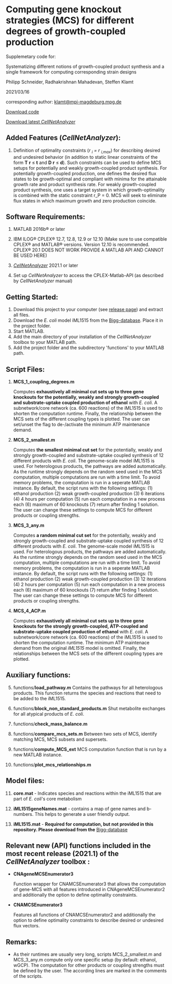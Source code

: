 # Computing gene knockout strategies (MCS) for different degrees of growth-coupled production

Supplemetary code for:

Systematizing different notions of growth-coupled product synthesis and a single framework for computing corresponding strain designs

Philipp Schneider, Radhakrishnan Mahadevan, Steffen Klamt

2021/03/16

corresponding author: klamt@mpi-magdeburg.mpg.de


[Download code](https://github.com/klamt-Lab/MCS_growth-coupling/releases)

[Download latest *CellNetAnalyzer*](https://www2.mpi-magdeburg.mpg.de/projects/cna/download.html)

Added Features (*CellNetAnalyzer*):
---------------

1.  Definition of optimality constraints (*r <sub>i</sub> = r <sub>i,max</sub>*) for describing desired and undesired behavior
    (in addition to static linear constraints of the form **T** **r** ≤ **t** and **D** **r** ≤ **d**).
    Such constraints can be used to define MCS setups for potentially and weakly growth-coupled product synthesis.
    For potentially growth-coupled production, one defines the desired flux states to be growth-optimal and compliant with
    minima for the attainable growth rate and product synthesis rate. For weakly growth-coupled product synthesis, 
    one uses a target system in which growth-optimality is combined with the static constraint r_P = 0. 
    MCS will seek to eliminate flux states in which maximum growth and zero production coincide.

Software Requirements:
----------------------

1.  MATLAB 2016b® or later

2.  IBM ILOG® CPLEX® 12.7, 12.8, 12.9 or 12.10 (Make sure to use compatible CPLEX® and MATLAB® versions. Version 12.10 is recommended. 
    CPLEX® 20.1 DOES NOT WORK PROVIDE A MATLAB API AND CANNOT BE USED HERE)

3.  [*CellNetAnalyzer*](https://www2.mpi-magdeburg.mpg.de/projects/cna/download.html) 2021.1 or later 

4.  Set up *CellNetAnalyzer* to access the CPLEX-Matlab-API (as described by *CellNetAnalyzer* manual)
    
Getting Started:
----------------------
1. Download this project to your computer (see [release page](https://github.com/klamt-Lab/MCS_growth-coupling/releases)) and extract all files.
2. Download the *E. coli* model iML1515 from the [Bigg-database](http://bigg.ucsd.edu/static/models/iML1515.mat). Place it in the project folder.
3. Start MATLAB.
4. Add the main directory of your installation of the *CellNetAnalyzer* toolbox to your MATLAB path.
5. Add the project folder and the subdirectory 'functions' to your MATLAB path.

Script Files:
-------------

1. **MCS_1_coupling_degrees.m**

   Computes **exhaustively all minimal cut sets up to three gene knockouts for the potentially, weakly and strongly growth-coupled and substrate-uptake coupled 
   production of ethanol** with *E. coli*. A subnetwork/core network (ca. 600 reactions) of the iML1515 is used to shorten the computation runtime.
   Finally, the relationship between the MCS sets of the different coupling types is plotted. The user can set/unset the flag to de-/activate the 
   minimum ATP maintenance demand.

2. **MCS_2_smallest.m** 

   Computes **the smallest minimal cut set** for the potentially, weakly and strongly growth-coupled and substrate-uptake coupled synthesis of 12 different products
   with *E. coli*. The genome-scale model iML1515 is used. For heterologous products, the pathways are added automatically.
   As the runtime strongly depends on the random seed used in the MCS computation, multiple computations are run with a time
   limit. To avoid memory problems, the computation is run in a seperate MATLAB instance. By default, the script runs with the following
   settings: (1) ethanol production (2) weak growth-coupled production (3) 6 iterations (4) 4 hours per computation (5) run each computation
   in a new process each (6) maximum of 60 knockouts (7) return after finding 1 solution. The user can change these settings to compute
   MCS for different products or coupling strengths.

3. **MCS_3_any.m** 

   Computes **a random minimal cut set** for the potentially, weakly and strongly growth-coupled and substrate-uptake coupled synthesis of 12 different products
   with *E. coli*. The genome-scale model iML1515 is used. For heterologous products, the pathways are added automatically.
   As the runtime strongly depends on the random seed used in the MCS computation, multiple computations are run with a time
   limit. To avoid memory problems, the computation is run in a seperate MATLAB instance. By default, the script runs with the following
   settings: (1) ethanol production (2) weak growth-coupled production (3) 12 iterations (4) 2 hours per computation (5) run each computation
   in a new process each (6) maximum of 60 knockouts (7) return after finding 1 solution. The user can change these settings to compute
   MCS for different products or coupling strengths.

4. **MCS_4_ACP.m** 

   Computes **exhaustively all minimal cut sets up to three gene knockouts for the strongly growth-coupled, ATP-coupled and substrate-uptake coupled 
   production of ethanol** with *E. coli*. A subnetwork/core network (ca. 600 reactions) of the iML1515 is used to shorten the computation runtime.
   The minimum ATP maintenace demand from the original *iML1515* model is omitted. Finally, the relationships between the MCS sets of the different 
   coupling types are plotted.

Auxiliary functions:
-----------------------------------------------

5. functions/**load_pathway.m** 
   Contains the pathways for all heterologous products. This function returns the species and reactions that need to be added to the iML1515.

6. functions/**block_non_standard_products.m**
   Shut metabolite exchanges for all atypical products of *E. coli*.

7. functions/**check_mass_balance.m**

8. functions/**compare_mcs_sets.m**
   Between two sets of MCS, identify matching MCS, MCS subsets and supersets.

9. functions/**compute_MCS_ext**
   MCS computation function that is run by a new MATLAB instance.

10. functions/**plot_mcs_relationships.m**

Model files:
-------------

11. **core.mat** - Indicates species and reactions within the iML1515 that are part of *E. coli*'s core metabolism

12. **iML1515geneNames.mat** - contains a map of gene names and b-numbers. This helps to generate a user friendly output.

13. **iML1515.mat** - **Required for computation, but not provided in this repository. Please download from the**
                        [Bigg-database](http://bigg.ucsd.edu/static/models/iML1515.mat)


Relevant new (API) functions included in the most recent release (2021.1) of the *CellNetAnalyzer* toolbox :
------------------------------------------------------------------------------------------------------------

* **CNAgeneMCSEnumerator3**

   Function wrapper for CNAMCSEnumerator3 that allows the computation of gene-MCS with all features introduced in
   CNAgeneMCSEnumerator2 and additionally the option to define optimality constraints.

* **CNAMCSEnumerator3**

   Features all functions of CNAMCSEnumerator2 and additionally the option to define optimality constraints to describe
   desired or undesired flux vectors.

Remarks:
--------

-   As their runtimes are usually very long, scripts MCS_2_smallest.m and MCS_3_any.m compute only one specific setup (by default: ethanol, wGCP). 
    The computation for other products or coupling strengths must be defined by the user. The according lines are marked in the comments
    of the scripts.
    
